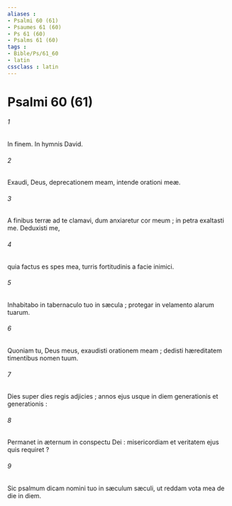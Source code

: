 ```yaml
---
aliases : 
- Psalmi 60 (61)
- Psaumes 61 (60)
- Ps 61 (60)
- Psalms 61 (60)
tags : 
- Bible/Ps/61_60
- latin
cssclass : latin
---
```


# Psalmi 60 (61)

###### 1
In finem. In hymnis David.
###### 2
Exaudi, Deus, deprecationem meam, intende orationi meæ.
###### 3
A finibus terræ ad te clamavi, dum anxiaretur cor meum ; in petra exaltasti me. Deduxisti me,
###### 4
quia factus es spes mea, turris fortitudinis a facie inimici.
###### 5
Inhabitabo in tabernaculo tuo in sæcula ; protegar in velamento alarum tuarum.
###### 6
Quoniam tu, Deus meus, exaudisti orationem meam ; dedisti hæreditatem timentibus nomen tuum.
###### 7
Dies super dies regis adjicies ; annos ejus usque in diem generationis et generationis :
###### 8
Permanet in æternum in conspectu Dei : misericordiam et veritatem ejus quis requiret ?
###### 9
Sic psalmum dicam nomini tuo in sæculum sæculi, ut reddam vota mea de die in diem.
